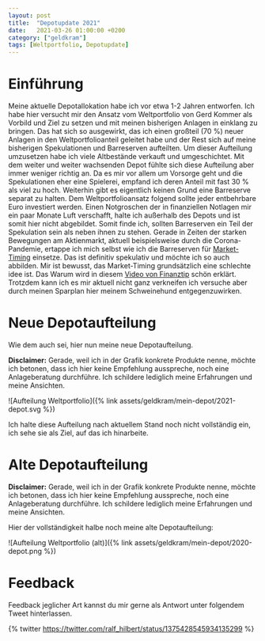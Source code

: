 ```yaml
---
layout: post
title:  "Depotupdate 2021"
date:   2021-03-26 01:00:00 +0200
category: ["geldkram"]
tags: [Weltportfolio, Depotupdate]
---
```


# Einführung

Meine aktuelle Depotallokation habe ich vor etwa 1-2 Jahren entworfen. Ich habe hier versucht mir den Ansatz vom Weltportfolio von Gerd Kommer als Vorbild und Ziel zu setzen und mit meinen bisherigen Anlagen in einklang zu bringen. Das hat sich so ausgewirkt, das ich einen großteil (70 %) neuer Anlagen in den Weltportfolioanteil geleitet habe und der Rest sich auf meine bisherigen Spekulationen und Barreserven aufteilten. Um dieser Aufteilung umzusetzen habe ich viele Altbestände verkauft und umgeschichtet.
Mit dem weiter und weiter wachsenden Depot fühlte sich diese Aufteilung aber immer weniger richtig an. Da es mir vor allem um Vorsorge geht und die Spekulationen eher eine Spielerei, empfand ich deren Anteil mit fast 30 % als viel zu hoch. Weiterhin gibt es eigentlich keinen Grund eine Barreserve separat zu halten. Dem Weltportfolioansatz folgend sollte jeder entbehrbare Euro investiert werden. Einen Notgroschen der in finanziellen Notlagen mir ein paar Monate Luft verschafft, halte ich außerhalb des Depots und ist somit hier nicht abgebildet. Somit finde ich, sollten Barreserven ein Teil der Spekulation sein als neben ihnen zu stehen. Gerade in Zeiten der starken Bewegungen am Aktienmarkt, aktuell beispielsweise durch die Corona-Pandemie, ertappe ich mich selbst wie ich die Barreserven für [Market-Timing](https://de.wikipedia.org/wiki/Timing-Strategie_(Finanzwirtschaft)) einsetze. Das ist definitiv spekulativ und möchte ich so auch abbilden. Mir ist bewusst, das Market-Timing grundsätzlich eine schlechte idee ist. Das Warum wird in diesem [Video von Finanztip](https://www.youtube.com/watch?v=Nd9uV4qbdYU) schön erklärt. Trotzdem kann ich es mir aktuell nicht ganz verkneifen ich versuche aber durch meinen Sparplan hier meinem Schweinehund entgegenzuwirken.

# Neue Depotaufteilung

Wie dem auch sei, hier nun meine neue Depotaufteilung.

**Disclaimer:** Gerade, weil ich in der Grafik konkrete Produkte nenne, möchte ich betonen, dass ich hier keine Empfehlung ausspreche, noch eine Anlageberatung durchführe. Ich schildere lediglich meine Erfahrungen und meine Ansichten.

![Aufteilung Weltportfolio]({% link assets/geldkram/mein-depot/2021-depot.svg %})
  
Ich halte diese Aufteilung nach aktuellem Stand noch nicht vollständig ein, ich sehe sie als Ziel, auf das ich hinarbeite.

# Alte Depotaufteilung

**Disclaimer:** Gerade, weil ich in der Grafik konkrete Produkte nenne, möchte ich betonen, dass ich hier keine Empfehlung ausspreche, noch eine Anlageberatung durchführe. Ich schildere lediglich meine Erfahrungen und meine Ansichten.

Hier der vollständigkeit halbe noch meine alte Depotaufteilung:

![Aufteilung Weltportfolio (alt)]({% link assets/geldkram/mein-depot/2020-depot.png %})


# Feedback

Feedback jeglicher Art kannst du mir gerne als Antwort unter folgendem Tweet hinterlassen.

{% twitter https://twitter.com/ralf_hilbert/status/1375428545934135299 %}